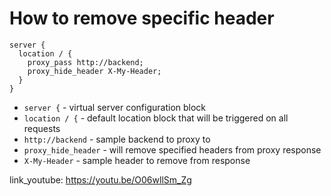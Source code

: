 # How to remove specific header

```nginx
server {
  location / {
    proxy_pass http://backend;
    proxy_hide_header X-My-Header;
  }
}
```

- `server {` - virtual server configuration block
- `location / {` - default location block that will be triggered on all requests
- `http://backend` - sample backend to proxy to
- `proxy_hide_header` - will remove specified headers from proxy response
- `X-My-Header` - sample header to remove from response


link_youtube: https://youtu.be/O06wllSm_Zg
